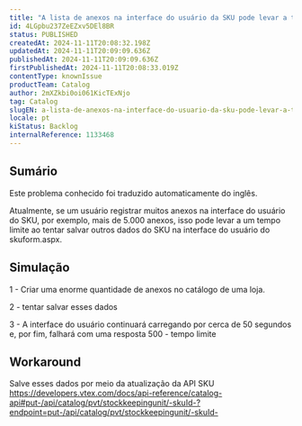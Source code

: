 ```yaml
---
title: "A lista de anexos na interface do usuário da SKU pode levar a tempos limite"
id: 4LGpbu237ZeEZxv5DEl8BR
status: PUBLISHED
createdAt: 2024-11-11T20:08:32.198Z
updatedAt: 2024-11-11T20:09:09.636Z
publishedAt: 2024-11-11T20:09:09.636Z
firstPublishedAt: 2024-11-11T20:08:33.019Z
contentType: knownIssue
productTeam: Catalog
author: 2mXZkbi0oi061KicTExNjo
tag: Catalog
slugEN: a-lista-de-anexos-na-interface-do-usuario-da-sku-pode-levar-a-tempos-limite
locale: pt
kiStatus: Backlog
internalReference: 1133468
---
```


## Sumário

<div class="alert alert-info">
  <p>Este problema conhecido foi traduzido automaticamente do inglês.</p>
</div>


Atualmente, se um usuário registrar muitos anexos na interface do usuário do SKU, por exemplo, mais de 5.000 anexos, isso pode levar a um tempo limite ao tentar salvar outros dados do SKU na interface do usuário do skuform.aspx.

## Simulação


1 - Criar uma enorme quantidade de anexos no catálogo de uma loja.

2 - tentar salvar esses dados

3 - A interface do usuário continuará carregando por cerca de 50 segundos e, por fim, falhará com uma resposta 500 - tempo limite

## Workaround


Salve esses dados por meio da atualização da API SKU https://developers.vtex.com/docs/api-reference/catalog-api#put-/api/catalog/pvt/stockkeepingunit/-skuId-?endpoint=put-/api/catalog/pvt/stockkeepingunit/-skuId-





